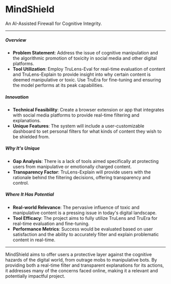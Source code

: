 # MindShield
An AI-Assisted Firewall for Cognitive Integrity.

---

##### Overview
- **Problem Statement**: Address the issue of cognitive manipulation and the algorithmic promotion of toxicity in social media and other digital platforms.
- **Tool Utilization**: Employ TruLens-Eval for real-time evaluation of content and TruLens-Explain to provide insight into why certain content is deemed manipulative or toxic. Use TruEra for fine-tuning and ensuring the model performs at its peak capabilities.

##### Innovation
- **Technical Feasibility**: Create a browser extension or app that integrates with social media platforms to provide real-time filtering and explanations.
- **Unique Features**: The system will include a user-customizable dashboard to set personal filters for what kinds of content they wish to be shielded from.

##### Why It's Unique
- **Gap Analysis**: There is a lack of tools aimed specifically at protecting users from manipulative or emotionally charged content.
- **Transparency Factor**: TruLens-Explain will provide users with the rationale behind the filtering decisions, offering transparency and control.

##### Where It Has Potential
- **Real-world Relevance**: The pervasive influence of toxic and manipulative content is a pressing issue in today's digital landscape.
- **Tool Efficacy**: The project aims to fully utilize TruLens and TruEra for real-time evaluation and fine-tuning.
- **Performance Metrics**: Success would be evaluated based on user satisfaction and the ability to accurately filter and explain problematic content in real-time.

---

MindShield aims to offer users a protective layer against the cognitive hazards of the digital world, from outrage mobs to manipulative bots. By providing both a real-time filter and transparent explanations for its actions, it addresses many of the concerns faced online, making it a relevant and potentially impactful project.
